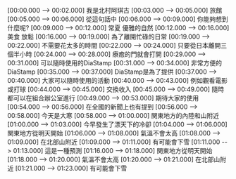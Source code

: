 [00:00.000 --> 00:02.000] 我是北村阿琪古
[00:03.000 --> 00:05.000] 旅館
[00:05.000 --> 00:06.000] 從這句話中
[00:06.000 --> 00:09.000] 你能夠想到什麼呢?
[00:09.000 --> 00:12.000] 常夏 優雅的自然
[00:12.000 --> 00:16.000] 美食 放鬆
[00:16.000 --> 00:19.000] 為了離開忙碌的日常
[00:19.000 --> 00:22.000] 不需要花太多的時間
[00:22.000 --> 00:24.000] 只要從日本離開三個半小時
[00:24.000 --> 00:28.000] 療癒的門就會打開
[00:29.000 --> 00:31.000] 可以隨時使用的DiaStamp
[00:31.000 --> 00:34.000] 非常方便的DiaStamp
[00:35.000 --> 00:37.000] DiaStamp是為了提供
[00:37.000 --> 00:40.000] 大家可以隨時使用的活動
[00:40.000 --> 00:43.000] 例如觀看電影或打球
[00:44.000 --> 00:45.000] 交換收入
[00:45.000 --> 00:49.000] 隨時都可以在組合辦公室進行
[00:49.000 --> 00:53.000] 期待大家的使用
[00:54.000 --> 00:56.000] 在全國的新聞上也有提到
[00:56.000 --> 00:58.000] 今天是大寒
[00:58.000 --> 01:00.000] 関東地方的內陸和山附近
[01:00.000 --> 01:03.000] 今早發生了漂天下的冷卻
[01:04.000 --> 01:06.000] 関東地方從明天開始
[01:06.000 --> 01:08.000] 氣溫不會太高
[01:08.000 --> 01:09.000] 在北部山附近
[01:09.000 --> 01:11.000] 有可能會下雪
[01:11.000 --> 01:13.000] 這是一種預測
[01:16.000 --> 01:18.000] 関東地方從明天開始
[01:18.000 --> 01:20.000] 氣溫不會太高
[01:20.000 --> 01:21.000] 在北部山附近
[01:21.000 --> 01:23.000] 有可能會下雪
